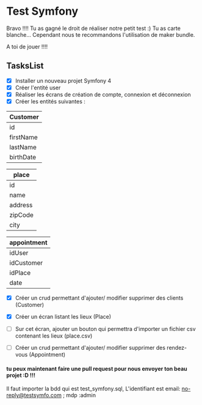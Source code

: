 ﻿# Test Symfony

Bravo !!!! Tu as gagné le droit de réaliser notre petit test :) 
Tu as carte blanche... Cependant nous te recommandons l'utilisation de maker bundle.

A toi de jouer !!!!


## TasksList

- [x] Installer un nouveau projet Symfony 4
- [x] Créer l'entité user 
- [x] Réaliser les écrans de création de compte, connexion et déconnexion
- [x] Créer les entités suivantes : 
			
| Customer  |
|--|
|id|
|firstName|
|lastName|
|birthDate|

| place  |
|--|
|id|
|name|
|address|
|zipCode|
|city|

|appointment|
|--|
|idUser|
|idCustomer|
|idPlace|
|date|

- [x] Créer un crud permettant d'ajouter/ modifier supprimer des clients (Customer)
- [x] Créer un écran listant les lieux (Place)
- [ ] Sur cet écran, ajouter un bouton qui permettra d'importer un fichier csv contenant les lieux (place.csv) 
- [ ] Créer un crud permettant d'ajouter/ modifier supprimer des rendez-vous (Appointment)


#### tu peux maintenant faire une pull request pour nous envoyer ton beau projet :D !!!

Il faut importer la bdd qui est test_symfony.sql,
L'identifiant est email: no-reply@testsymfo.com ; mdp :admin